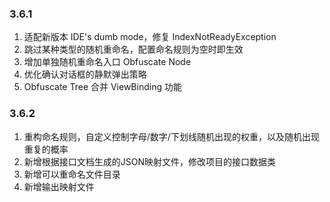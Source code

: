 ### 3.6.1

1. 适配新版本 IDE's dumb mode，修复 IndexNotReadyException
2. 跳过某种类型的随机重命名，配置命名规则为空时即生效
3. 增加单独随机重命名入口 Obfuscate Node
4. 优化确认对话框的静默弹出策略
5. Obfuscate Tree 合并 ViewBinding 功能

### 3.6.2

1. 重构命名规则，自定义控制字母/数字/下划线随机出现的权重，以及随机出现重复的概率
2. 新增根据接口文档生成的JSON映射文件，修改项目的接口数据类
3. 新增可以重命名文件目录
4. 新增输出映射文件